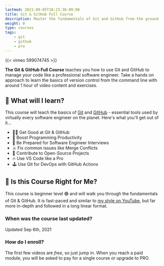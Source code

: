 ```yaml
---
lastmod: 2021-09-05T10:23:30-09:00
title: Git & GitHub Full Course
description: Master the fundamentals of Git and GitHub from the ground up
weight: 0
type: courses
tags: 
    - git
    - github
    - pro
---
```


{{< vimeo 599074745 >}}

**The Git & GitHub Full Course** teaches you how to use Git and GitHub to manage your code like a professional software engineer. Take a hands on approach to learn the basics of version control from the command line with around 1 hour of video content and exercises. 


## 🦄 What will I learn?

This course will teach the basics of [Git](https://git-scm.com/) and [GitHub](https://github.com/) - essential tools used by virtually every software engineer on the planet. Here's what you'll get out of it...

- 👨‍🎤 Get Good at Git & GitHub
- 🦾 Boost Programming Productivity
- 📰 Be Prepared for Software Engineer Interviews
- ⚔️ Fix common issues like Merge Conflicts
- 🤝 Contribute to Open-Source Projects
- 🔥 Use VS Code like a Pro
- 🕹️ Use Git for DevOps with GitHub Actions


## 🤔 Is this Course Right for Me?

This course is beginner level 🟢 and will walk you through the fundamentals of Git & GitHub. It is fast-paced and similar to [my style on YouTube](https://www.youtube.com/channel/UCsBjURrPoezykLs9EqgamOA?), but far more in-depth and followed in a long linear format.


### When was the course last updated?

<span class="tag tag-sm tag-pro">Updated Sep 6th, 2021</span>

### How do I enroll?

The first few videos are *free*, so just jump in. When you reach a paid module, you will be asked to pay for a single course or upgrade to PRO. 
